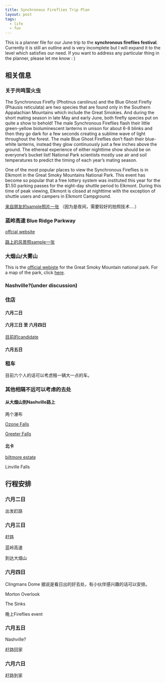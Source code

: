 ```yaml
---
title: Synchronous Fireflies Trip Plan
layout: post
tags:
  - life
  - fun
---
```




This is a planner file for our June trip to the **synchronous fireflies festival**. Currently it is still an outline and is very incomplete but I will expand it to the level which satisfies our need. If you want to address any particular thing in the planner, please let me know : )


## 相关信息


### 关于共鸣萤火虫


The Synchronous Firefly (Photinus carolinus) and the Blue Ghost Firefly (Phausis reticulata) are two species that are found only in the Southern Appalachian Mountains which include the Great Smokies. And during the short mating season in late May and early June, both firefly species put on quite a show to behold! The male Synchronous Fireflies flash their little green-yellow bioluminescent lanterns in unison for about 6-8 blinks and then they go dark for a few seconds creating a sublime wave of light throughout the forest. The male Blue Ghost Fireflies don’t flash their blue-white lanterns, instead they glow continuously just a few inches above the ground. The ethereal experience of either nighttime show should be on everyone’s bucket list! National Park scientists mostly use air and soil temperatures to predict the timing of each year’s mating season.

One of the most popular places to view the Synchronous Fireflies is in Elkmont in the Great Smoky Mountains National Park. This event has become so popular that a free lottery system was instituted this year for the $1.50 parking passes for the eight-day shuttle period to Elkmont. During this time of peak viewing, Elkmont is closed at nighttime with the exception of shuttle users and campers in Elkmont Campground.

[来自朋友的sample照片一张](http://weibo.com/1957491335/CmwPXr9TI?type=comment#_rnd1494805600914) （因为是夜间，需要较好的拍照技术….）

### 蓝岭高速 Blue Ridge Parkway

[offcial website](http://www.blueridgeparkway.org/index.php)

[路上的风景照sample一张](http://weibo.com/1957491335/CmzaRh66o%20)

### 大烟山/大雾山


This is the [official webiste](https://www.nps.gov/grsm/index.htm) for the Great Smoky Mountain national park. For a map of the park, click [here](https://www.nps.gov/grsm/planyourvisit/upload/grsmmap2-2.pdf).

### Nashville?(under discussion)


### 住店


#### 六月二日

#### 六月三日 至 六月四日


[目前的candidate](https://smokymountains.com/lodging/29138593/?checkin=06/03/2017&checkout=06/05/2017&guests=6&dp=MTE5)


#### 六月五日

### 租车


目前六个人的话可以考虑租一辆大一点的车。

### 其他相隔不远可以考虑的去处


#### 从大烟山到Nashville路上


两个瀑布

[Ozone Falls](https://s-media-cache-ak0.pinimg.com/originals/e8/c4/f4/e8c4f416b89c07f3a0dd83a3fc459f2e.jpg)

[Greeter Falls](https://s-media-cache-ak0.pinimg.com/originals/67/df/01/67df010731c3d788db7840f678f49a80.jpg)

#### 北卡


[biltmore estate](http://www.biltmore.com/visit)

Linville Falls


## 行程安排


### 六月二日


出发赶路

### 六月三日

赶路

蓝岭高速

到达大烟山

### 六月四日


Clingmans Dome 据说是看日出的好去处，有小伙伴感兴趣的话可以安排。

Morton Overlook

The Sinks

晚上Fireflies event

### 六月五日

Nashville?

赶路回家

### 六月六日

赶路到家

